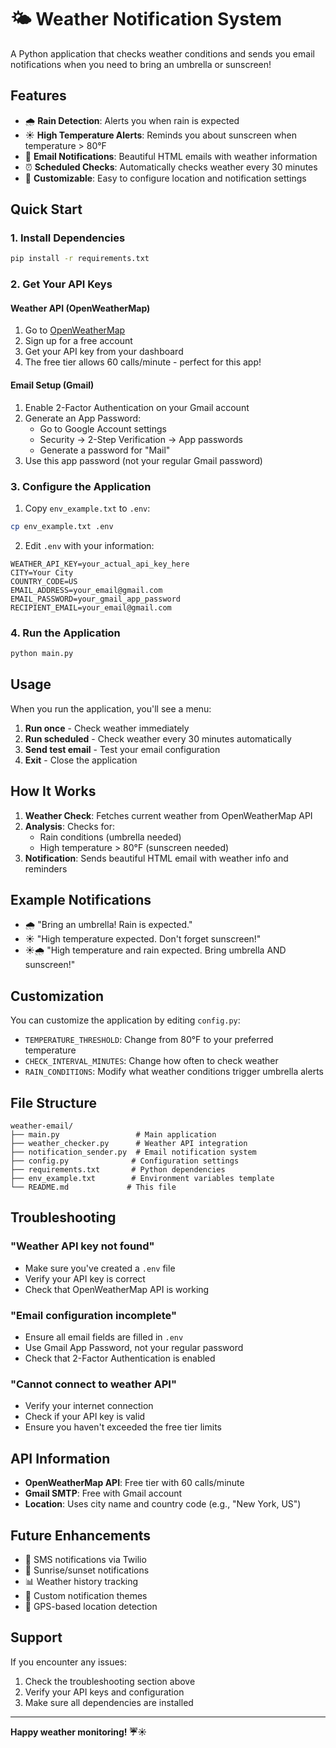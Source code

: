 # 🌤️ Weather Notification System

A Python application that checks weather conditions and sends you email notifications when you need to bring an umbrella or sunscreen!

## Features

- 🌧️ **Rain Detection**: Alerts you when rain is expected
- ☀️ **High Temperature Alerts**: Reminds you about sunscreen when temperature > 80°F
- 📧 **Email Notifications**: Beautiful HTML emails with weather information
- ⏰ **Scheduled Checks**: Automatically checks weather every 30 minutes
- 🎯 **Customizable**: Easy to configure location and notification settings

## Quick Start

### 1. Install Dependencies

```bash
pip install -r requirements.txt
```

### 2. Get Your API Keys

#### Weather API (OpenWeatherMap)
1. Go to [OpenWeatherMap](https://openweathermap.org/api)
2. Sign up for a free account
3. Get your API key from your dashboard
4. The free tier allows 60 calls/minute - perfect for this app!

#### Email Setup (Gmail)
1. Enable 2-Factor Authentication on your Gmail account
2. Generate an App Password:
   - Go to Google Account settings
   - Security → 2-Step Verification → App passwords
   - Generate a password for "Mail"
3. Use this app password (not your regular Gmail password)

### 3. Configure the Application

1. Copy `env_example.txt` to `.env`:
```bash
cp env_example.txt .env
```

2. Edit `.env` with your information:
```env
WEATHER_API_KEY=your_actual_api_key_here
CITY=Your City
COUNTRY_CODE=US
EMAIL_ADDRESS=your_email@gmail.com
EMAIL_PASSWORD=your_gmail_app_password
RECIPIENT_EMAIL=your_email@gmail.com
```

### 4. Run the Application

```bash
python main.py
```

## Usage

When you run the application, you'll see a menu:

1. **Run once** - Check weather immediately
2. **Run scheduled** - Check weather every 30 minutes automatically
3. **Send test email** - Test your email configuration
4. **Exit** - Close the application

## How It Works

1. **Weather Check**: Fetches current weather from OpenWeatherMap API
2. **Analysis**: Checks for:
   - Rain conditions (umbrella needed)
   - High temperature > 80°F (sunscreen needed)
3. **Notification**: Sends beautiful HTML email with weather info and reminders

## Example Notifications

- 🌧️ "Bring an umbrella! Rain is expected."
- ☀️ "High temperature expected. Don't forget sunscreen!"
- ☀️🌧️ "High temperature and rain expected. Bring umbrella AND sunscreen!"

## Customization

You can customize the application by editing `config.py`:

- `TEMPERATURE_THRESHOLD`: Change from 80°F to your preferred temperature
- `CHECK_INTERVAL_MINUTES`: Change how often to check weather
- `RAIN_CONDITIONS`: Modify what weather conditions trigger umbrella alerts

## File Structure

```
weather-email/
├── main.py                 # Main application
├── weather_checker.py      # Weather API integration
├── notification_sender.py  # Email notification system
├── config.py              # Configuration settings
├── requirements.txt       # Python dependencies
├── env_example.txt        # Environment variables template
└── README.md             # This file
```

## Troubleshooting

### "Weather API key not found"
- Make sure you've created a `.env` file
- Verify your API key is correct
- Check that OpenWeatherMap API is working

### "Email configuration incomplete"
- Ensure all email fields are filled in `.env`
- Use Gmail App Password, not your regular password
- Check that 2-Factor Authentication is enabled

### "Cannot connect to weather API"
- Verify your internet connection
- Check if your API key is valid
- Ensure you haven't exceeded the free tier limits

## API Information

- **OpenWeatherMap API**: Free tier with 60 calls/minute
- **Gmail SMTP**: Free with Gmail account
- **Location**: Uses city name and country code (e.g., "New York, US")

## Future Enhancements

- 📱 SMS notifications via Twilio
- 🌅 Sunrise/sunset notifications
- 📊 Weather history tracking
- 🎨 Custom notification themes
- 📍 GPS-based location detection

## Support

If you encounter any issues:
1. Check the troubleshooting section above
2. Verify your API keys and configuration
3. Make sure all dependencies are installed

---

**Happy weather monitoring! ☔☀️** 